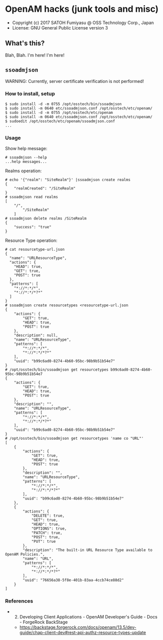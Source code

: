 OpenAM hacks (junk tools and misc)
======================================================================

* Copyright (c) 2017 SATOH Fumiyasu @ OSS Technology Corp., Japan
* License: GNU General Public License version 3

What's this?
---------------------------------------------------------------------

Blah, Blah.
I'm here! I'm here!

`ssoadmjson`
---------------------------------------------------------------------

WARNING: Currently, server certificate verification is not performed!

### How to install, setup

```console
$ sudo install -d -m 0755 /opt/osstech/bin/ssoadmjson
$ sudo install -m 0640 etc/ssoadmjson.conf /opt/osstech/etc/openam/
$ sudo install -d -m 0755 /opt/osstech/etc/openam
$ sudo install -m 0640 etc/ssoadmjson.conf /opt/osstech/etc/openam/
$ sudoedit /opt/osstech/etc/openam/ssoadmjson.conf
...
```

### Usage

Show help message:

```console
# ssoadmjson --help
...help messages...
```

Realms operation:

```console
# echo '{"realm": "SiteRealm"}' |ssoadmjson create realms
{
    "realmCreated": "/SiteRealm"
}
# ssoadmjson read realms
[
    "/",
        "/SiteRealm"
	]
# ssoadmjson delete realms /SiteRealm
{
    "success": "true"
}
```

Resource Type operation:

```console
# cat resourcetype-url.json
{
  "name": "URLResourceType",
  "actions": {
    "HEAD": true,
    "GET": true,
    "POST": true
  },
  "patterns": [
    "*://*:*/*",
    "*://*:*/*?*"
  ]
}
# ssoadmjson create resourcetypes <resourcetype-url.json
{
    "actions": {
        "GET": true,
        "HEAD": true,
        "POST": true
    },
    "description": null,
    "name": "URLResourceType",
    "patterns": [
        "*://*:*/*",
        "*://*:*/*?*"
    ],
    "uuid": "b99c6ad0-8274-4b60-95bc-98b9b51b54e7"
}
# /opt/osstech/bin/ssoadmjson get resourcetypes b99c6ad0-8274-4b60-95bc-98b9b51b54e7
{
    "actions": {
        "GET": true,
        "HEAD": true,
        "POST": true
    },
    "description": "",
    "name": "URLResourceType",
    "patterns": [
        "*://*:*/*",
        "*://*:*/*?*"
    ],
    "uuid": "b99c6ad0-8274-4b60-95bc-98b9b51b54e7"
}
# /opt/osstech/bin/ssoadmjson get resourcetypes 'name co "URL"'
[
    {
        "actions": {
            "GET": true,
            "HEAD": true,
            "POST": true
        },
        "description": "",
        "name": "URLResourceType",
        "patterns": [
            "*://*:*/*",
            "*://*:*/*?*"
        ],
        "uuid": "b99c6ad0-8274-4b60-95bc-98b9b51b54e7"
    },
    {
        "actions": {
            "DELETE": true,
            "GET": true,
            "HEAD": true,
            "OPTIONS": true,
            "PATCH": true,
            "POST": true,
            "PUT": true
        },
        "description": "The built-in URL Resource Type available to OpenAM Policies.",
        "name": "URL",
        "patterns": [
            "*://*:*/*",
            "*://*:*/*?*"
        ],
        "uuid": "76656a38-5f8e-401b-83aa-4ccb74ce88d2"
    }
]
```

### References

* 2. Developing Client Applications - OpenAM Developer's Guide - Docs - ForgeRock BackStage
  * https://backstage.forgerock.com/docs/openam/13.5/dev-guide/chap-client-dev#rest-api-authz-resource-types-update
